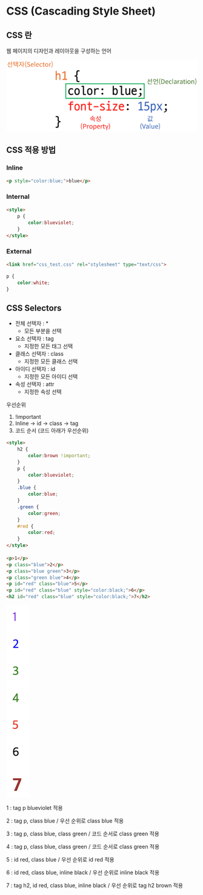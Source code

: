 # CSS (Cascading Style Sheet)

## CSS 란

웹 페이지의 디자인과 레이아웃을 구성하는 언어

![css1](css1.png)

## CSS 적용 방법

### Inline

```html
<p style="color:blue;">blue</p>
```

### Internal

```html
<style>
    p {
        color:blueviolet;
    }
</style>
```

### External

```html
<link href="css_test.css" rel="stylesheet" type="text/css">
```

```css
p {
    color:white;
}
```

## CSS Selectors

- 전체 선택자 : *
    - 모든 부분을 선택
- 요소 선택자 : tag
    - 지정한 모든 태그 선택
- 클래스 선택자 : class
    - 지정한 모든 클래스 선택
- 아이디 선택자 : id
    - 지정한 모든 아이디 선택
- 속성 선택자 : attr
    - 지정한 속성 선택

우선순위

1. !important
2. Inline -> id -> class -> tag
3. 코드 순서 (코드 아래가 우선순위)

```html
<style>
    h2 {
        color:brown !important; 
    }
    p {
        color:blueviolet;
    }
    .blue {
        color:blue;
    }
    .green {
        color:green;
    }
    #red {
        color:red;
    }
</style>

<p>1</p>
<p class="blue">2</p>
<p class="blue green">3</p>
<p class="green blue">4</p>
<p id="red" class="blue">5</p>
<p id="red" class="blue" style="color:black;">6</p>
<h2 id="red" class="blue" style="color:black;">7</h2>
```

![css2](css2.png)

1 : tag p blueviolet 적용

2 : tag p, class blue / 우선 순위로 class blue 적용

3 : tag p, class blue, class green / 코드 순서로 class green 적용

4 : tag p, class blue, class green / 코드 순서로 class green 적용

5 : id red, class blue / 우선 순위로 id red 적용

6 : id red, class blue, inline black / 우선 순위로 inline black 적용

7 : tag h2, id red, class blue, inline black / 우선 순위로 tag h2 brown 적용
